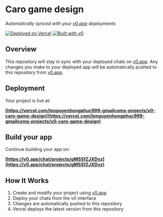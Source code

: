 # Caro game design

*Automatically synced with your [v0.app](https://v0.app) deployments*

[![Deployed on Vercel](https://img.shields.io/badge/Deployed%20on-Vercel-black?style=for-the-badge&logo=vercel)](https://vercel.com/lenguyenhongphuc999-gmailcoms-projects/v0-caro-game-design)
[![Built with v0](https://img.shields.io/badge/Built%20with-v0.app-black?style=for-the-badge)](https://v0.app/chat/projects/gMSSfZJXDvz)

## Overview

This repository will stay in sync with your deployed chats on [v0.app](https://v0.app).
Any changes you make to your deployed app will be automatically pushed to this repository from [v0.app](https://v0.app).

## Deployment

Your project is live at:

**[https://vercel.com/lenguyenhongphuc999-gmailcoms-projects/v0-caro-game-design](https://vercel.com/lenguyenhongphuc999-gmailcoms-projects/v0-caro-game-design)**

## Build your app

Continue building your app on:

**[https://v0.app/chat/projects/gMSSfZJXDvz](https://v0.app/chat/projects/gMSSfZJXDvz)**

## How It Works

1. Create and modify your project using [v0.app](https://v0.app)
2. Deploy your chats from the v0 interface
3. Changes are automatically pushed to this repository
4. Vercel deploys the latest version from this repository